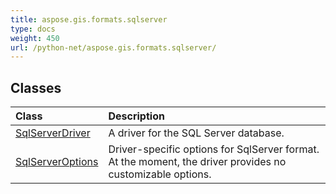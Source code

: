 ```yaml
---
title: aspose.gis.formats.sqlserver
type: docs
weight: 450
url: /python-net/aspose.gis.formats.sqlserver/
---
```





## **Classes**
| **Class** | **Description** |
| :- | :- |
| [SqlServerDriver](/psd/python-net/aspose.gis.formats.sqlserver/sqlserverdriver/) | A driver for the SQL Server database. |
| [SqlServerOptions](/psd/python-net/aspose.gis.formats.sqlserver/sqlserveroptions/) | Driver-specific options for SqlServer format.<br/>            At the moment, the driver provides no customizable options. |
